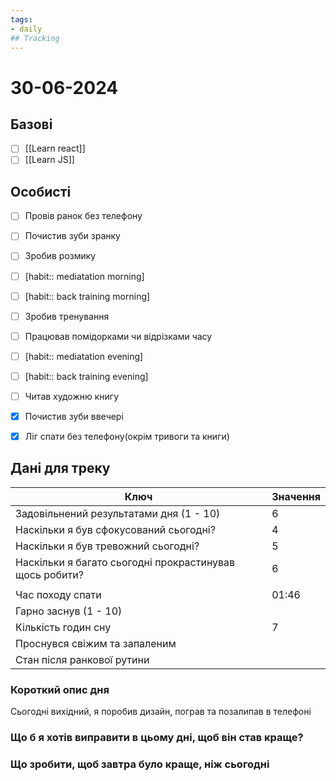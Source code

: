 ```yaml
---
tags:
- daily
## Tracking
---
```

# 30-06-2024

## Базові

- [ ] [[Learn react]]
- [ ] [[Learn JS]]

## Особисті

- [ ] Провів ранок без телефону
- [ ] Почистив зуби зранку
- [ ] Зробив розмику

- [ ] [habit:: mediatation morning]
- [ ] [habit:: back training morning]

- [ ] Зробив тренування
- [ ] Працював помідорками чи відрізками часу

- [ ] [habit:: mediatation evening]
- [ ] [habit:: back training evening]

- [ ] Читав художню книгу
- [x] Почистив зуби ввечері
- [x] Ліг спати без телефону(окрім тривоги та книги)

## Дані для треку


| Ключ                                                    | Значення |
| ------------------------------------------------------- | -------- |
| Задовільнений результатами дня (1 - 10)                 | 6        |
| Наскільки я був сфокусований сьогодні?                  | 4        |
| Наскільки я був тревожний сьогодні?                     | 5        |
| Наскільки я багато сьогодні прокрастинував щось робити? | 6        |
|                                                         |          |
| Час походу спати                                        | 01:46    |
| Гарно заснув (1 - 10)                                   |          |
| Кількість годин сну                                     | 7        |
| Проснувся свіжим та запаленим                           |          |
| Стан після ранкової рутини                              |          |


### Короткий опис дня

Сьогодні вихідний, я поробив дизайн, пограв та позалипав в телефоні

### Що б я хотів виправити в цьому дні, щоб він став краще?


### Що зробити, щоб завтра було краще, ніж сьогодні


